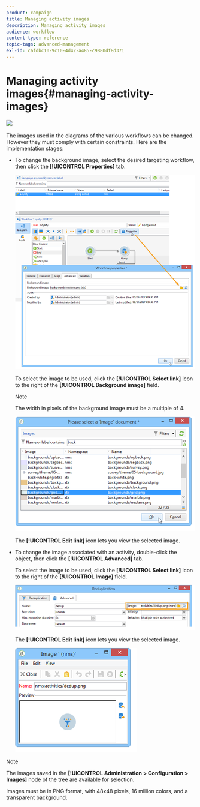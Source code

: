 ```yaml
---
product: campaign
title: Managing activity images
description: Managing activity images
audience: workflow
content-type: reference
topic-tags: advanced-management
exl-id: cafdbc10-9c10-4d42-a485-c9880df8d371
---
```

# Managing activity images{#managing-activity-images}

![](assets/do-not-localize/common.svg)

The images used in the diagrams of the various workflows can be changed. However they must comply with certain constraints. Here are the implementation stages:

* To change the background image, select the desired targeting workflow, then click the **[!UICONTROL Properties]** tab.

  ![](assets/s_user_segmentation_properties_tab.png)

  To select the image to be used, click the **[!UICONTROL Select link]** icon to the right of the **[!UICONTROL Background image]** field.

  >[!NOTE]
  >
  >The width in pixels of the background image must be a multiple of 4.

  ![](assets/s_user_segmentation_background_select.png)

  The **[!UICONTROL Edit link]** icon lets you view the selected image.

* To change the image associated with an activity, double-click the object, then click the **[!UICONTROL Advanced]** tab.

  To select the image to be used, click the **[!UICONTROL Select link]** icon to the right of the **[!UICONTROL Image]** field. 

  ![](assets/s_user_segmentation_activity_image.png)

  The **[!UICONTROL Edit link]** icon lets you view the selected image.

  ![](assets/s_user_segmentation_activity_image_select.png)

>[!NOTE]
>
>The images saved in the **[!UICONTROL Administration > Configuration > Images]** node of the tree are available for selection. 
>  
>Images must be in PNG format, with 48x48 pixels, 16 million colors, and a transparent background.
